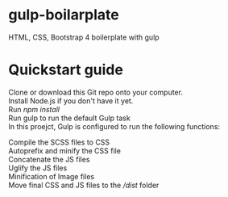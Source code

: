 # gulp-boilarplate
HTML, CSS, Bootstrap 4 boilerplate with gulp 

# Quickstart guide
Clone or download this Git repo onto your computer.\
Install Node.js if you don't have it yet.\
Run *npm install*\
Run gulp to run the default Gulp task\
In this proejct, Gulp is configured to run the following functions:

Compile the SCSS files to CSS\
Autoprefix and minify the CSS file\
Concatenate the JS files\
Uglify the JS files\
Minification of Image files\
Move final CSS and JS files to the */dist* folder
